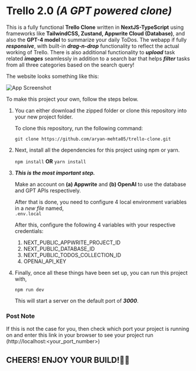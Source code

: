 # Trello 2.0 _(A GPT powered clone)_

This is a fully functional **Trello Clone** written in **NextJS-TypeScript** using frameworks like **TailwindCSS, Zustand, Appwrite Cloud (Database)**, and also the **GPT-4 model** to summarize your daily ToDos. The webapp if fully _**responsive**_, with built-in _**drag-n-drop**_ functionality to reflect the actual working of Trello. There is also additional functionality to _**upload**_ task related _**images**_ seamlessly in addition to a search bar that helps _**filter**_ tasks from all three categories based on the search query!

The website looks something like this:

![App Screenshot](https://github.com/aryan-mehta05/Images-for-projects/blob/main/trello-clone/Trello-website-screenshot.png?raw=true)

To make this project your own, follow the steps below.

1. You can either download the zipped folder or clone this repository into your new project folder.

   To clone this repository, run the following command:
   
   `git clone https://github.com/aryan-mehta05/trello-clone.git`

2. Next, install all the dependencies for this project using npm or yarn.

   `npm install` **OR** `yarn install`

3. ***This is the most important step.***
   
   Make an account on **(a) Appwrite** and **(b) OpenAI** to use the database and GPT APIs respectively.

   After that is done, you need to configure 4 local environment variables in a _new file_ named, <br>
   `.env.local`

   After this, configure the following 4 variables with your respective credentials: <br>

      1. NEXT_PUBLIC_APPWRITE_PROJECT_ID
      2. NEXT_PUBLIC_DATABASE_ID
      3. NEXT_PUBLIC_TODOS_COLLECTION_ID
      4. OPENAI_API_KEY

4. Finally, once all these things have been set up, you can run this project with,
   
   `npm run dev`

   This will start a server on the default port of _**3000**_.

### Post Note
If this is not the case for you, then check which port your project is running on and enter this link in your browser to see your project run (http://localhost:<your_port_number>)

## CHEERS! ENJOY YOUR BUILD!🍺✨